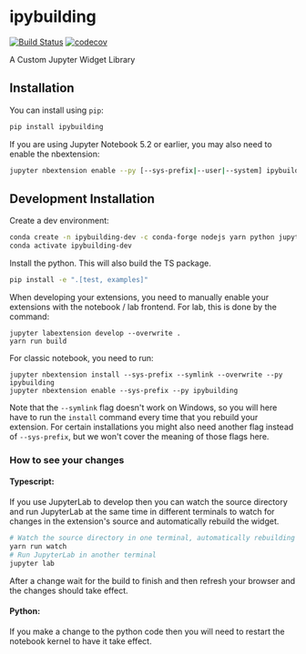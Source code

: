 
# ipybuilding

[![Build Status](https://travis-ci.org//ipybuilding.svg?branch=master)](https://travis-ci.org//ipybuilding)
[![codecov](https://codecov.io/gh//ipybuilding/branch/master/graph/badge.svg)](https://codecov.io/gh//ipybuilding)


A Custom Jupyter Widget Library

## Installation

You can install using `pip`:

```bash
pip install ipybuilding
```

If you are using Jupyter Notebook 5.2 or earlier, you may also need to enable
the nbextension:
```bash
jupyter nbextension enable --py [--sys-prefix|--user|--system] ipybuilding
```

## Development Installation

Create a dev environment:
```bash
conda create -n ipybuilding-dev -c conda-forge nodejs yarn python jupyterlab
conda activate ipybuilding-dev
```

Install the python. This will also build the TS package.
```bash
pip install -e ".[test, examples]"
```

When developing your extensions, you need to manually enable your extensions with the
notebook / lab frontend. For lab, this is done by the command:

```
jupyter labextension develop --overwrite .
yarn run build
```

For classic notebook, you need to run:

```
jupyter nbextension install --sys-prefix --symlink --overwrite --py ipybuilding
jupyter nbextension enable --sys-prefix --py ipybuilding
```

Note that the `--symlink` flag doesn't work on Windows, so you will here have to run
the `install` command every time that you rebuild your extension. For certain installations
you might also need another flag instead of `--sys-prefix`, but we won't cover the meaning
of those flags here.

### How to see your changes
#### Typescript:
If you use JupyterLab to develop then you can watch the source directory and run JupyterLab at the same time in different
terminals to watch for changes in the extension's source and automatically rebuild the widget.

```bash
# Watch the source directory in one terminal, automatically rebuilding when needed
yarn run watch
# Run JupyterLab in another terminal
jupyter lab
```

After a change wait for the build to finish and then refresh your browser and the changes should take effect.

#### Python:
If you make a change to the python code then you will need to restart the notebook kernel to have it take effect.
